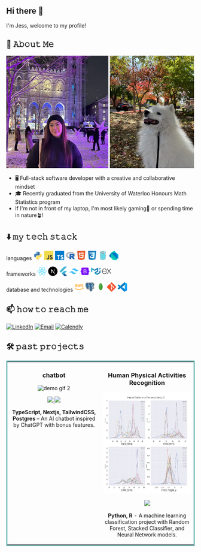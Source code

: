 ## Hi there 👋

<!--
**zihuiJ/zihuiJ** is a ✨ _special_ ✨ repository because its `README.md` (this file) appears on your GitHub profile.

Here are some ideas to get you started:

- 🔭 I’m currently working on ...
- 🌱 I’m currently learning ...
- 👯 I’m looking to collaborate on ...
- 🤔 I’m looking for help with ...
- 💬 Ask me about ...
- 📫 How to reach me: ...
- 😄 Pronouns: ...
- ⚡ Fun fact: ...
-->
I'm Jess, welcome to my profile!
## :book: 𝙰𝚋𝚘𝚞𝚝 𝙼𝚎
<img src="https://github.com/zihuiJ/zihuiJ/blob/main/IMG_2226.jpg" height=300></img>
<img src="https://github.com/zihuiJ/zihuiJ/blob/main/IMG_1606.jpg" height=300></img>
- 🖥 Full-stack software developer with a creative and collaborative mindset
- 🎓 Recently graduated from the University of Waterloo Honours Math Statistics program
- If I'm not in front of my laptop, I'm most likely gaming👾 or spending time in nature🪴!

## ⬇️ 𝚖𝚢 𝚝𝚎𝚌𝚑 𝚜𝚝𝚊𝚌𝚔
languages
[<img src="https://github.com/devicons/devicon/blob/master/icons/python/python-original.svg" width="25" height="25"/>](https://www.python.org/)
[<img src="https://github.com/devicons/devicon/blob/master/icons/javascript/javascript-original.svg" width="25" height="25"/>](https://wikipedia.org/wiki/JavaScript)
[<img src="https://github.com/devicons/devicon/blob/master/icons/typescript/typescript-original.svg" width="25" height="25"/>](https://en.wikipedia.org/wiki/TypeScript)
[<img src="https://github.com/devicons/devicon/blob/master/icons/r/r-original.svg" width="25" height="25"/>](https://en.wikipedia.org/wiki/R_(programming_language))
[<img src="https://github.com/devicons/devicon/blob/master/icons/html5/html5-original.svg" width="25" height="25"/>](https://wikipedia.org/wiki/HTML)
[<img src="https://github.com/devicons/devicon/blob/master/icons/css3/css3-original.svg" width="25" height="25"/>](https://wikipedia.org/wiki/CSS)
[<img src="https://github.com/devicons/devicon/blob/master/icons/go/go-original.svg" width="25" height="25"/>](https://go.dev/)
[<img src="https://github.com/devicons/devicon/blob/master/icons/dart/dart-original.svg" width="25" height="25"/>](https://dart.dev/)

frameworks
[<img src="https://github.com/devicons/devicon/blob/master/icons/react/react-original.svg" width="25" height="25"/>](https://reactjs.org/)
[<img src="https://github.com/devicons/devicon/blob/master/icons/nextjs/nextjs-original.svg" width="25" height="25"/>](https://nextjs.org/)
[<img src="https://github.com/devicons/devicon/blob/master/icons/flutter/flutter-original.svg" width="25" height="25"/>](https://flutter.dev/)
[<img src="https://github.com/devicons/devicon/blob/master/icons/tailwindcss/tailwindcss-original.svg" width="25" height="25"/>](https://tailwindcss.com/)
[<img src="https://github.com/devicons/devicon/blob/master/icons/bootstrap/bootstrap-original.svg" width="25" height="25"/>](https://getbootstrap.com/)
[<img src="https://github.com/devicons/devicon/blob/master/icons/materialui/materialui-original.svg" width="25" height="25"/>](https://mui.com/material-ui/)
[<img src="https://github.com/devicons/devicon/blob/master/icons/express/express-original.svg" width="25" height="25"/>](https://expressjs.com/)

database and technologies
[<img src="https://github.com/devicons/devicon/blob/master/icons/amazonwebservices/amazonwebservices-plain-wordmark.svg" width="25" height="25"/>](https://aws.amazon.com/)
[<img src="https://github.com/devicons/devicon/blob/master/icons/postgresql/postgresql-original.svg" width="25" height="25"/>](https://www.postgresql.org/)
[<img src="https://github.com/devicons/devicon/blob/master/icons/mongodb/mongodb-original.svg" width="25" height="25"/>](https://www.mongodb.com/)
[<img src="https://github.com/devicons/devicon/blob/master/icons/git/git-original.svg" width="25" height="25"/>](https://git-scm.com/)
[<img src="https://github.com/devicons/devicon/blob/master/icons/vscode/vscode-original.svg" width="25" height="25"/>](https://code.visualstudio.com/)

## 📫 𝚑𝚘𝚠 𝚝𝚘 𝚛𝚎𝚊𝚌𝚑 𝚖𝚎

[![LinkedIn](https://img.shields.io/badge/LinkedIn-0077B5?style=for-the-badge&logo=linkedin&logoColor=white)](https://www.linkedin.com/in/jess-jiang-7b373a215/)
[![Email](https://img.shields.io/badge/Email-grey?style=for-the-badge&logo=microsoftexchange)](mailto:z253jian@uwaterloo.ca)
[![Calendly](https://img.shields.io/badge/Calendly-006BFF?logo=calendly&logoColor=fff&style=for-the-badge)](https://calendly.com/z253jian-uwaterloo/30min)


## 🛠️ 𝚙𝚊𝚜𝚝 𝚙𝚛𝚘𝚓𝚎𝚌𝚝𝚜
<section align="center">
<table bordercolor="#66b2b2">
  <tr>
    <td width="50%" valign="top">
      <h3>chatbot</h3>

![demo gif 2](https://media.giphy.com/media/JVOOBgnPtFcnHgH0M7/giphy.gif)

  <p>
  <a href="https://github.com/zihuiJ/chatbot-demo/tree/main" target="_blank">
    <img src="https://img.shields.io/badge/demo_repo-blue">
  </a>  
  <a href="https://youtu.be/niRgL2sRpug" target="_blank">
    <img src="https://img.shields.io/badge/youtube-red">
  </a>
      </p>
        <p><strong>TypeScript, Nextjs, TailwindCSS, Postgres</strong> – An AI chatbot inspired by ChatGPT with bonus features.
</p>
    </td>
    <td width="50%" valign="top">
    <h3>Human Physical Activities Recognition</h3>

<img src="https://github.com/zihuiJ/human-activities-recognition/blob/main/plot.png" height=270></img>

  <p>
  <a href="https://github.com/zihuiJ/human-activities-recognition/tree/main" target="_blank">
    <img src="https://img.shields.io/badge/Code-black?style=for-the-badge&logo=github">
    
  </a>  
      </p>
        <p><strong>Python, R</strong>  - A machine learning classification project with Random Forest, Stacked Classifier, and Neural Network models.</p>
    </td>
  </tr>
  
</table>
</section>

<section align="center">







